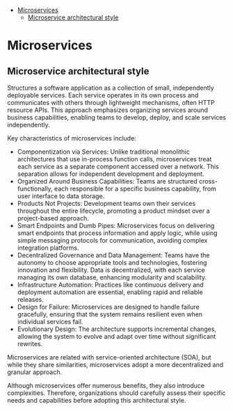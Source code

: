 

<!-- toc -->

- [Microservices](#microservices)
  * [Microservice architectural style](#microservice-architectural-style)

<!-- tocstop -->

# Microservices

## Microservice architectural style

Structures a software application as a collection of small, independently deployable services. Each service operates in its own process and communicates with others through lightweight mechanisms, often HTTP resource APIs. This approach emphasizes organizing services around business capabilities, enabling teams to develop, deploy, and scale services independently.

Key characteristics of microservices include:

- Componentization via Services: Unlike traditional monolithic architectures that use in-process function calls, microservices treat each service as a separate component accessed over a network. This separation allows for independent development and deployment.
- Organized Around Business Capabilities: Teams are structured cross-functionally, each responsible for a specific business capability, from user interface to data storage.
- Products Not Projects: Development teams own their services throughout the entire lifecycle, promoting a product mindset over a project-based approach.
- Smart Endpoints and Dumb Pipes: Microservices focus on delivering smart endpoints that process information and apply logic, while using simple messaging protocols for communication, avoiding complex integration platforms.
- Decentralized Governance and Data Management: Teams have the autonomy to choose appropriate tools and technologies, fostering innovation and flexibility. Data is decentralized, with each service managing its own database, enhancing modularity and scalability.
- Infrastructure Automation: Practices like continuous delivery and deployment automation are essential, enabling rapid and reliable releases.
- Design for Failure: Microservices are designed to handle failure gracefully, ensuring that the system remains resilient even when individual services fail.
- Evolutionary Design: The architecture supports incremental changes, allowing the system to evolve and adapt over time without significant rewrites.

Microservices are related with service-oriented architecture (SOA), but while they share similarities, microservices adopt a more decentralized and granular approach.

Although microservices offer numerous benefits, they also introduce complexities. Therefore, organizations should carefully assess their specific needs and capabilities before adopting this architectural style.
